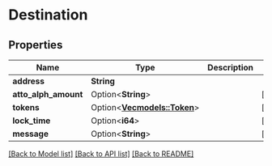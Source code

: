 # Destination

## Properties

Name | Type | Description | Notes
------------ | ------------- | ------------- | -------------
**address** | **String** |  | 
**atto_alph_amount** | Option<**String**> |  | [optional]
**tokens** | Option<[**Vec<models::Token>**](Token.md)> |  | [optional]
**lock_time** | Option<**i64**> |  | [optional]
**message** | Option<**String**> |  | [optional]

[[Back to Model list]](../README.md#documentation-for-models) [[Back to API list]](../README.md#documentation-for-api-endpoints) [[Back to README]](../README.md)


